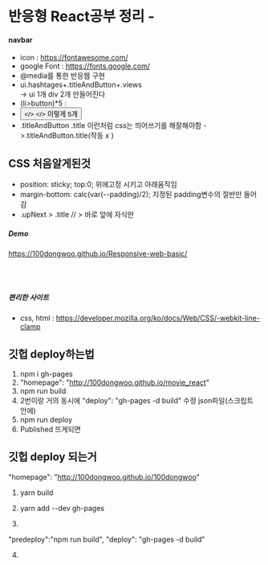 # 반응형 React공부 정리 -
#### navbar 
- icon : https://fontawesome.com/ <br>
- google Font :  https://fonts.google.com/ <br>
- @media를 통한 반응웹 구현 <br>
- ui.hashtages+.titleAndButton+.views <br>
-> ui 1개 div 2개 만들어진다<br>
-   (li>button)*5  : <li> <button></> </> 이렇게 5개 
-  .titleAndButton .title 이런처럼 css는 띄어쓰기를 해잘해야함
   ->.titleAndButton.title(작동 x ) <br>


## CSS 처음알게된것

-   position: sticky; top:0; 위에고정 시키고 아래움직임
-   margin-bottom: calc(var(--padding)/2);  지정된 padding변수의 절반만 들어감
-   .upNext > .title     // > 바로 앞에 자식만 



##### Demo
https://100dongwoo.github.io/Responsive-web-basic/

<br><br>

##### 편리한 사이트 
- css, html : https://developer.mozilla.org/ko/docs/Web/CSS/-webkit-line-clamp

## 깃헙 deploy하는법
1. npm i gh-pages
2.  "homepage": "http://100dongwoo.github.io/movie_react" <br>
3. npm run build <br>
4. 2번이랑 거의 동시에  "deploy": "gh-pages -d build" 수정 json파일(스크립트 안에) <br>
5. npm run deploy <br>
6. Published 뜨게되면  <br>


## 깃헙 deploy 되는거
"homepage": "http://100dongwoo.github.io/100dongwoo"
1. yarn build

2. yarn add --dev gh-pages

3.
"predeploy":"npm run build",
"deploy": "gh-pages -d build"

4. 
